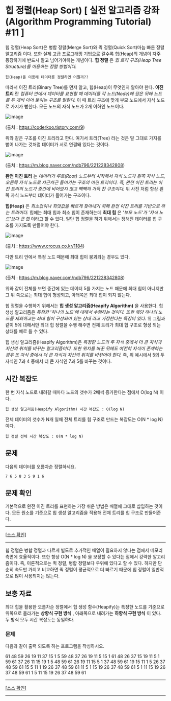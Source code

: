 # 힙 정렬(Heap Sort) [ 실전 알고리즘 강좌(Algorithm Programming Tutorial) #11 ]

힙 정렬(Heap Sort)은 병합 정렬(Merge Sort)와 퀵 정렬(Quick Sort)마늠 빠른 정렬 알고리즘 이다. 또한 실제 고급 프로그래밍 기법으로 갈수록 힙(Heap)의 개념이 자주 등장하기에 반드시 알고 넘어가야하는 개념이다. **힙 정렬** 은 _힙 트리 구조(Heap Tree Structure)를 이용하는 정렬 방법이다._

    힙(Heap)을 이용해 데이터를 정렬하면 어떨까??

따라서 이진 트리(Binary Tree)를 먼저 알고, 힙(Heap)이 무엇인지 알아야 한다. **이진 트리** 란 _컴퓨터 안에서 데이터를 표현할 때 데이터를 각 노드(Node)에 담은 뒤에 노드를 두 개씩 이어 붙이는 구조를 말한다._ 이 때 트리 구조에 맞게 부모 노드에서 자식 노드로 가지가 뻗힌다. 모든 노드의 자식 노드가 2개 이하인 노드이다.

![image](https://user-images.githubusercontent.com/29271126/88005410-53a8af80-cb44-11ea-8b54-ebda084d6815.png)

(출처 : https://coderkoo.tistory.com/9)

위와 같은 구조를 이진 트리라고 한다. 여기서 트리(Tree) 라는 것은 말 그대로 가지를 뻗어 나가는 것처럼 데이터가 서로 연결돼 있다는 것이다.

![image](https://user-images.githubusercontent.com/29271126/88005579-aaae8480-cb44-11ea-97e9-be2aeab5e5c1.png)

(출처 : https://m.blog.naver.com/ndb796/221228342808)

**완전 이진 트리** 는 _데이터가 루트(Root) 노드부터 시작해서 자식 노드가 왼쪽 자식 노드, 오른쪽 자식 노드로 차근차근 들어가는 구조의 이진 트리이다. 즉, 완전 이진 트리는 이진 트리의 노드가 중간에 비어있지 않고 빽빽히 가득 찬 구조이다._ 위 사진 처럼 항상 왼쪽 자식 노드부터 데이터가 들어가는 구조이다.

**힙(Heap)** 은 _최소값이나 최댓값을 빠르게 찾아내기 위해 완전 이진 트리를 기반으로 하는 트리이다._ 힙에는 최대 힙과 최소 힙이 존재하는데 **최대 힙** 은 _'부모 노드'가 '자식 노드'보다 큰 힙_ 이라고 할 수 있다. 일단 힙 정렬을 하기 위해서는 정해진 데이터를 힙 구조를 가지도록 만들어야 한다.

![image](https://user-images.githubusercontent.com/29271126/88005958-869f7300-cb45-11ea-8cac-807558befcb1.png)

(출처 : https://www.crocus.co.kr/1184)

다만 트리 안에서 특정 노드 때문에 최대 힙이 붕괴되는 경우도 있다.

![image](https://user-images.githubusercontent.com/29271126/88006047-bcdcf280-cb45-11ea-9b31-3f04eac9fc05.png)

(출처 : https://m.blog.naver.com/ndb796/221228342808)

위와 같이 전체를 보면 중간에 있는 데이터 5를 가지는 노드 때문에 최대 힙이 아니지만 그 위 쪽으로는 최대 힙이 형성되고, 아래쪽은 최대 힙이 되지 않는다.

힙 정렬을 수행하기 위해서는 **힙 생성 알고리즘(Heapify Algorithm)** 을 사용한다. 힙 생성 알고리즘은 _특정한 '하나의 노드'에 대해서 수행하는 것이다. 또한 해당 하나의 노드를 제외하고는 최대 힙이 구성되어 있는 상태 라고 가정한다는 특징이 있다._ 위 그림과 같이 5에 대해서만 최대 힙 정렬을 수행 해주면 전체 트리가 최대 힙 구조로 형성 되는 상태를 예로 들 수 있다.

힙 생성 알고리즘(Heapify Algorithm)은 _특정한 노드의 두 자식 중에서 더 큰 자식과 자신의 위치를 바꾸는 알고리즘이다. 또한 위치를 바꾼 뒤에도 여전히 자식이 존재하는 경우 또 자식 중에서 더 큰 자식과 자신의 위치를 바꾸어야 한다._ 즉, 위 예시에서 5의 두 자식인 7과 4 중에서 더 큰 자식인 7과 5를 바꾸는 것이다.

## 시간 복잡도

한 번 자식 노드로 내려갈 때마다 노드의 갯수가 2배씩 증가한다는 점에서 O(log N) 이다.

    힙 생성 알고리즘(Heapify Algorithm) 시간 복잡도 : O(log N)

전체 데이터의 갯수가 N개 일때 전체 트리를 힙 구조로 만드는 복잡도는 O(N * log N) 이다.

    힙 정렬 전체 시간 복잡도 : O(N * log N)

## 문제

다음의 데이터를 오름차순 정렬하세요.

    7 6 5 8 3 5 9 1 6

## 문제 확인

기본적으로 완전 이진 트리를 표현하는 가장 쉬운 방법은 배열에 그대로 삽입하는 것이다. 모든 원소를 기준으로 힙 생성 알고리즘을 적용해 전체 트리를 힙 구조로 만들어준다.

---

[[소스 확인]](https://github.com/flexboni/algorithm_c/blob/master/11강/heapSort.cpp)

---

힙 정렬은 병합 정렬과 다르게 별도로 추가적인 배열이 필요하지 않다는 점에서 메모리 측면에 효율적이다. 또한 항상 O(N * log N) 을 보장할 수 있다는 점에서 강력한 알고리즘이다. 즉, 이론적으로는 퀵 정렬, 병합 정렬보다 우위에 있다고 할 수 있다. 하지만 단순히 속도만 가지고 비교하면 퀵 정렬이 평균적으로 더 빠르기 때문에 힙 정렬이 일반적으로 많이 사용되지는 않는다.

## 보충 자료

최대 힙을 활용한 오름차순 정렬에서 힙 생성 함수(Heapify)는 특정한 노드를 기준으로 위쪽으로 올라가는 **상향식 구현 방식** , 아래쪽으로 내려가는 **하향식 구현 방식** 이 있다. 두 방식 모두 시간 복잡도는 동일하다.

### 문제

다음과 같이 출력 되도록 하는 프로그램을 작성하시오.

61 48 59 26 19 11 37 15 1 5
59 48 37 26 19 11 5 15 1 61
48 26 37 15 19 11 5 1 59 61
37 26 11 15 19 1 5 48 59 61
26 19 11 15 5 1 37 48 59 61
19 15 11 1 5 26 37 48 59 61
15 5 11 1 19 26 37 48 59 61
11 5 1 15 19 26 37 48 59 61
5 1 11 15 19 26 37 48 59 61
1 5 11 15 19 26 37 48 59 61

---

[[소스 확인]](https://github.com/flexboni/algorithm_c/blob/master/11강/extraHeapSort.cpp)

---